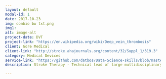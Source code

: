```yaml
---
layout: default
modal-id: 1
date: 2017-10-23
img: conbio bw txt.png
img1: 
alt: image-alt
project-date: DVT
project-link: "https://en.wikipedia.org/wiki/Deep_vein_thrombosis"
client: Gore Medical
client-link: "http://stroke.ahajournals.org/content/32/Suppl_1/319.3"
category: Medical Devices
service-link: "https://github.com/datbos/Data-Science-skills/blob/master/Indeed%20data%20science.ipynb"
description: Stroke Therapy - Technical lead of large multidisciplinary teams to develop a diagnostic/therapeutic microfluidic optical based regulatory compliant medical system and associated disposable devices for treating stroke & peripheral thrombosis. Development includes determining product requirements, risk management, feasibility studies, systems development and integration, verification and validation to final product launch. Ensure regulatory compliance (ISO 13485), design control documentation and prototyping and testing.                                                                 High energy fiber optic delivery device coupling.  Development of micro optic subsytem for coupling therapeutic Q-switched laser system with disposble fiberoptic catheter delivery device.

---
```

